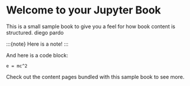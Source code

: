 # Welcome to your Jupyter Book

This is a small sample book to give you a feel for how book content is
structured.
diego pardo

:::{note}
Here is a note!
:::

And here is a code block:

```
e = mc^2
```

Check out the content pages bundled with this sample book to see more.
